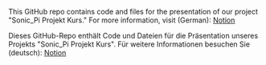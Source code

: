 This GitHub repo contains code and files for the presentation of our project "Sonic_Pi Projekt Kurs." For more information, visit (German): [Notion](https://ubiquitous-albacore-0d0.notion.site/Sonic_Pi-Projekt-Kurs-fb63e976c559481ea0013c2a7a6dab70)

Dieses GitHub-Repo enthält Code und Dateien für die Präsentation unseres Projekts "Sonic_Pi Projekt Kurs". Für weitere Informationen besuchen Sie (deutsch): [Notion](https://ubiquitous-albacore-0d0.notion.site/Sonic_Pi-Projekt-Kurs-fb63e976c559481ea0013c2a7a6dab70)
